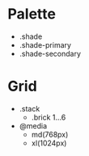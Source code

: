 # Palette

- .shade
- .shade-primary
- .shade-secondary

# Grid

- .stack
  - .brick 1...6
- @media
  - md(768px)
  - xl(1024px)

